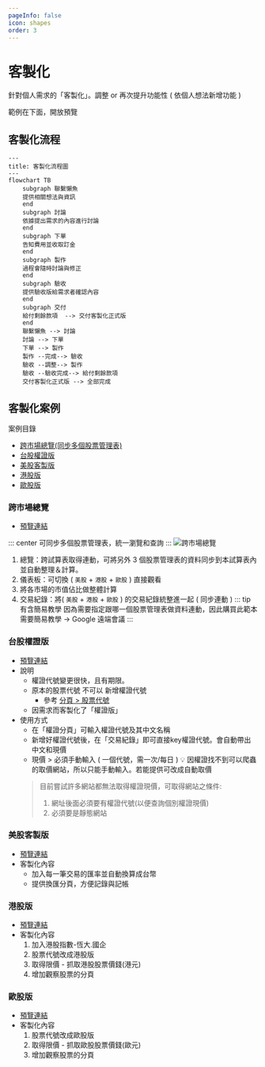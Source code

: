 ```yaml
---
pageInfo: false
icon: shapes
order: 3
---
```


# 客製化

針對個人需求的「客製化」。調整 or 再次提升功能性 ( 依個人想法新增功能 )

範例在下面，開放預覽

## 客製化流程

```mermaid
---
title: 客製化流程圖
---
flowchart TB
    subgraph 聯繫懶魚
    提供相關想法與資訊
    end
    subgraph 討論
    依據提出需求的內容進行討論
    end
    subgraph 下單
    告知費用並收取訂金
    end
    subgraph 製作
    過程會隨時討論與修正
    end
    subgraph 驗收
    提供驗收版給需求者確認內容
    end
    subgraph 交付
    給付剩餘款項  --> 交付客製化正式版
    end
    聯繫懶魚 --> 討論
    討論 --> 下單
    下單 --> 製作
    製作 --完成--> 驗收
    驗收 --調整--> 製作
    驗收 --驗收完成--> 給付剩餘款項
    交付客製化正式版 --> 全部完成
```

## 客製化案例

案例目錄
- [跨市場總覽(同步多個股票管理表)](客製化.md#跨市場總覽)
- [台股權證版](客製化.md#台股權證版)
- [美股客製版](客製化.md#美股客製版)
- [港股版](客製化.md#港股版)
- [歐股版](客製化.md#歐股版)

### 跨市場總覽
  
  - [預覽連結](https://docs.google.com/spreadsheets/d/1IQi4lzuMhBs-crrWWCkOKGOziw5QHLoJHXu9T84U6kY)

  ::: center
  可同步多個股票管理表，統一瀏覽和查詢
  :::
  ![跨市場總覽](/images/國際版/跨市場總覽.jpg)

  1. 總覽：跨試算表取得連動，可將另外 3 個股票管理表的資料同步到本試算表內並自動整理＆計算。
  2. 儀表板：可切換 ( `美股` + `港股` + `歐股` ) 直接觀看
  3. 將各市場的市值佔比做整體計算
  4. 交易紀錄：將( `美股` + `港股` + `歐股` ) 的交易紀錄統整進一起 ( 同步連動 )
  ::: tip 有含簡易教學
  因為需要指定跟哪一個股票管理表做資料連動，因此購買此範本需要簡易教學 → Google 遠端會議
  :::

### 台股權證版

  - [預覽連結](https://docs.google.com/spreadsheets/d/1uIzjgipsAJl9ZEB5jUdOiloLhx0bZAXobWcNnhS5vok)
  - 說明
    - 權證代號變更很快，且有期限。
    - 原本的股票代號 <Badge type="danger">不可以</Badge> 新增權證代號
      - 參考 [分頁 > 股票代號](../sheets/股票代號.md)
    - 因需求而客製化了「權證版」
  - 使用方式
    - 在「權證分頁」可輸入權證代號及其中文名稱
    - 新增好權證代號後，在「交易紀錄」即可直接key權證代號。會自動帶出中文和現價
    - 現價 > 必須手動輸入 ( 一個代號，需一次/每日 )
    💡 因權證找不到可以爬蟲的取價網站，所以只能手動輸入。若能提供可改成自動取價
    > 目前嘗試許多網站都無法取得權證現價，可取得網站之條件:
    > 1. 網址後面必須要有權證代號(以便查詢個別權證現價)
    > 2. 必須要是靜態網站

### 美股客製版

  - [預覽連結](https://docs.google.com/spreadsheets/d/16Ygy_nbilindLc0bmEbKoblAAUCyJlonHCTvbh1_exw)
  - 客製化內容
    - 加入每一筆交易的匯率並自動換算成台幣
    - 提供換匯分頁，方便記錄與記帳

### 港股版

  - [預覽連結](https://docs.google.com/spreadsheets/d/1CbcYsptitfv0QHnUEnf_iPCZefv17xEEM1rCYkoSZOY/edit?usp=sharing)
  - 客製化內容
    1. 加入港股指數-恆大.國企
    2. 股票代號改成港股版
    3. 取得限價 - 抓取港股股票價錢(港元)
    4. 增加觀察股票的分頁

### 歐股版

  - [預覽連結](https://docs.google.com/spreadsheets/d/1i8iHfY1dR44tHlM4COFP-rURwwMLaDZhGZUAPS3NFZ0/edit?usp=sharing)
  - 客製化內容
    1. 股票代號改成歐股版
    2. 取得限價 - 抓取歐股股票價錢(歐元)
    3. 增加觀察股票的分頁

